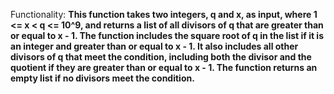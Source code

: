 Functionality: **This function takes two integers, q and x, as input, where 1 <= x < q <= 10^9, and returns a list of all divisors of q that are greater than or equal to x - 1. The function includes the square root of q in the list if it is an integer and greater than or equal to x - 1. It also includes all other divisors of q that meet the condition, including both the divisor and the quotient if they are greater than or equal to x - 1. The function returns an empty list if no divisors meet the condition.**